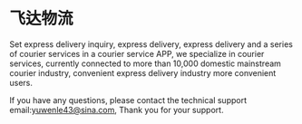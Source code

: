 # 飞达物流

Set express delivery inquiry, express delivery, express delivery and a series of courier services in a courier service APP, we specialize in courier services, currently connected to more than 10,000 domestic mainstream courier industry, convenient express delivery industry more convenient users.

If you have any questions, please contact the technical support email:yuwenle43@sina.com, Thank you for your support.
